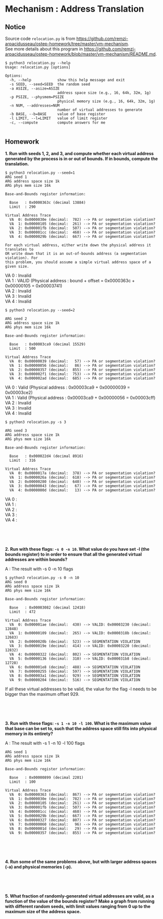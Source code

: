 # Mechanism : Address Translation

## Notice

Source code `relocation.py` is from https://github.com/remzi-arpacidusseau/ostep-homework/tree/master/vm-mechanism.  
See more details about this program in https://github.com/remzi-arpacidusseau/ostep-homework/blob/master/vm-mechanism/README.md.  

  ```
  $ python3 relocation.py --help
  Usage: relocation.py [options]

  Options:
    -h, --help            show this help message and exit
    -s SEED, --seed=SEED  the random seed
    -a ASIZE, --asize=ASIZE
                          address space size (e.g., 16, 64k, 32m, 1g)
    -p PSIZE, --physmem=PSIZE
                          physical memory size (e.g., 16, 64k, 32m, 1g)
    -n NUM, --addresses=NUM
                          number of virtual addresses to generate
    -b BASE, --b=BASE     value of base register
    -l LIMIT, --l=LIMIT   value of limit register
    -c, --compute         compute answers for me
    
   ```

## Homework

**1. Run with seeds 1, 2, and 3, and compute whether each virtual address generated by the process is in or out of bounds. If in bounds, compute the translation.**

  ```
  $ python3 relocation.py --seed=1
  ARG seed 1
  ARG address space size 1k
  ARG phys mem size 16k

  Base-and-Bounds register information:

    Base   : 0x0000363c (decimal 13884)
    Limit  : 290

  Virtual Address Trace
    VA  0: 0x0000030e (decimal:  782) --> PA or segmentation violation?
    VA  1: 0x00000105 (decimal:  261) --> PA or segmentation violation?
    VA  2: 0x000001fb (decimal:  507) --> PA or segmentation violation?
    VA  3: 0x000001cc (decimal:  460) --> PA or segmentation violation?
    VA  4: 0x0000029b (decimal:  667) --> PA or segmentation violation?

  For each virtual address, either write down the physical address it translates to
  OR write down that it is an out-of-bounds address (a segmentation violation). For
  this problem, you should assume a simple virtual address space of a given size.
  ```
  VA 0 : Invalid  
  VA 1 : VALID (Physical address : bound + offset = 0x0000363c + 0x00000105 = 0x00003741)  
  VA 2 : Invalid  
  VA 3 : Invalid  
  VA 4 : Invalid   
  
  ```
  $ python3 relocation.py --seed=2

  ARG seed 2
  ARG address space size 1k
  ARG phys mem size 16k

  Base-and-Bounds register information:

    Base   : 0x00003ca9 (decimal 15529)
    Limit  : 500

  Virtual Address Trace
    VA  0: 0x00000039 (decimal:   57) --> PA or segmentation violation?
    VA  1: 0x00000056 (decimal:   86) --> PA or segmentation violation?
    VA  2: 0x00000357 (decimal:  855) --> PA or segmentation violation?
    VA  3: 0x000002f1 (decimal:  753) --> PA or segmentation violation?
    VA  4: 0x000002ad (decimal:  685) --> PA or segmentation violation?
  ```
  
  VA 0 : Valid (Physical address : 0x00003ca9 + 0x00000039 = 0x00003ce2)  
  VA 1 : Valid (Physical address : 0x00003ca9 + 0x00000056 = 0x00003cff)  
  VA 2 : Invalid  
  VA 3 : Invalid  
  VA 4 : Invalid  

  ```
  $ python3 relocation.py -s 3

  ARG seed 3
  ARG address space size 1k
  ARG phys mem size 16k

  Base-and-Bounds register information:

    Base   : 0x000022d4 (decimal 8916)
    Limit  : 316

  Virtual Address Trace
    VA  0: 0x0000017a (decimal:  378) --> PA or segmentation violation?
    VA  1: 0x0000026a (decimal:  618) --> PA or segmentation violation?
    VA  2: 0x00000280 (decimal:  640) --> PA or segmentation violation?
    VA  3: 0x00000043 (decimal:   67) --> PA or segmentation violation?
    VA  4: 0x0000000d (decimal:   13) --> PA or segmentation violation?
  ```
  VA 0 :  
  VA 1 :   
  VA 2 :  
  VA 3 :  
  VA 4 :  

<br><br><br>

**2. Run with these flags: `-s 0 -n 10`. What value do you have set -l (the bounds register) to in order to ensure that all the generated virtual addresses are within bounds?**

A : The result with -s 0 -n 10 flags 
  ``` 
  $ python3 relocation.py -s 0 -n 10
  ARG seed 0
  ARG address space size 1k
  ARG phys mem size 16k

  Base-and-Bounds register information:

    Base   : 0x00003082 (decimal 12418)
    Limit  : 472

  Virtual Address Trace
    VA  0: 0x000001ae (decimal:  430) --> VALID: 0x00003230 (decimal: 12848)
    VA  1: 0x00000109 (decimal:  265) --> VALID: 0x0000318b (decimal: 12683)
    VA  2: 0x0000020b (decimal:  523) --> SEGMENTATION VIOLATION
    VA  3: 0x0000019e (decimal:  414) --> VALID: 0x00003220 (decimal: 12832)
    VA  4: 0x00000322 (decimal:  802) --> SEGMENTATION VIOLATION
    VA  5: 0x00000136 (decimal:  310) --> VALID: 0x000031b8 (decimal: 12728)
    VA  6: 0x000001e8 (decimal:  488) --> SEGMENTATION VIOLATION
    VA  7: 0x00000255 (decimal:  597) --> SEGMENTATION VIOLATION
    VA  8: 0x000003a1 (decimal:  929) --> SEGMENTATION VIOLATION
    VA  9: 0x00000204 (decimal:  516) --> SEGMENTATION VIOLATION
  ```

If all these virtual addresses to be valid, the value for the flag -l needs to be bigger than the maximum offset 929.

<br><br><br>

**3. Run with these flags: `-s 1 -n 10 -l 100`. What is the maximum value that base can be set to, such that the address space still fits into physical memory in its entirety?**

A : The result with -s 1 -n 10 -l 100 flags
  ```  
  ARG seed 1
  ARG address space size 1k
  ARG phys mem size 16k

  Base-and-Bounds register information:

    Base   : 0x00000899 (decimal 2201)
    Limit  : 100

  Virtual Address Trace
    VA  0: 0x00000363 (decimal:  867) --> PA or segmentation violation?
    VA  1: 0x0000030e (decimal:  782) --> PA or segmentation violation?
    VA  2: 0x00000105 (decimal:  261) --> PA or segmentation violation?
    VA  3: 0x000001fb (decimal:  507) --> PA or segmentation violation?
    VA  4: 0x000001cc (decimal:  460) --> PA or segmentation violation?
    VA  5: 0x0000029b (decimal:  667) --> PA or segmentation violation?
    VA  6: 0x00000327 (decimal:  807) --> PA or segmentation violation?
    VA  7: 0x00000060 (decimal:   96) --> PA or segmentation violation?
    VA  8: 0x0000001d (decimal:   29) --> PA or segmentation violation?
    VA  9: 0x00000357 (decimal:  855) --> PA or segmentation violation?
  ```
  
<br><br><br>

**4. Run some of the same problems above, but with larger address spaces (-a) and physical memories (-p).**

<br><br><br>

**5. What fraction of randomly-generated virtual addresses are valid, as a function of the value of the bounds register? Make a graph from running with different random seeds, with limit values ranging from 0 up to the maximum size of the address space.**

